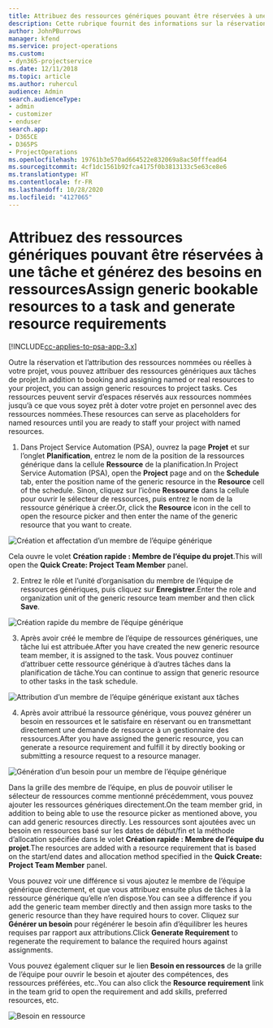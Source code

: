 ```yaml
---
title: Attribuez des ressources génériques pouvant être réservées à une tâche et à une équipe de projet
description: Cette rubrique fournit des informations sur la réservation de ressources génériques dans les tâches et les équipes de projet.
author: JohnPBurrows
manager: kfend
ms.service: project-operations
ms.custom:
- dyn365-projectservice
ms.date: 12/11/2018
ms.topic: article
ms.author: ruhercul
audience: Admin
search.audienceType:
- admin
- customizer
- enduser
search.app:
- D365CE
- D365PS
- ProjectOperations
ms.openlocfilehash: 19761b3e570ad664522e832069a8ac50fffead64
ms.sourcegitcommit: 4cf1dc1561b92fca4175f0b3813133c5e63ce8e6
ms.translationtype: HT
ms.contentlocale: fr-FR
ms.lasthandoff: 10/28/2020
ms.locfileid: "4127065"
---
```

# <a name="assign-generic-bookable-resources-to-a-task-and-generate-resource-requirements"></a><span data-ttu-id="4b837-103">Attribuez des ressources génériques pouvant être réservées à une tâche et générez des besoins en ressources</span><span class="sxs-lookup"><span data-stu-id="4b837-103">Assign generic bookable resources to a task and generate resource requirements</span></span> 

[!INCLUDE[cc-applies-to-psa-app-3.x](../includes/cc-applies-to-psa-app-3x.md)]

<span data-ttu-id="4b837-104">Outre la réservation et l’attribution des ressources nommées ou réelles à votre projet, vous pouvez attribuer des ressources génériques aux tâches de projet.</span><span class="sxs-lookup"><span data-stu-id="4b837-104">In addition to booking and assigning named or real resources to your project, you can assign generic resources to project tasks.</span></span> <span data-ttu-id="4b837-105">Ces ressources peuvent servir d’espaces réservés aux ressources nommées jusqu’à ce que vous soyez prêt à doter votre projet en personnel avec des ressources nommées.</span><span class="sxs-lookup"><span data-stu-id="4b837-105">These resources can serve as placeholders for named resources until you are ready to staff your project with named resources.</span></span> 

1. <span data-ttu-id="4b837-106">Dans Project Service Automation (PSA), ouvrez la page **Projet** et sur l’onglet **Planification**, entrez le nom de la position de la ressources générique dans la cellule **Ressource** de la planification.</span><span class="sxs-lookup"><span data-stu-id="4b837-106">In Project Service Automation (PSA), open the **Project** page and on the **Schedule** tab, enter the position name of the generic resource in the **Resource** cell of the schedule.</span></span> <span data-ttu-id="4b837-107">Sinon, cliquez sur l’icône **Ressource** dans la cellule pour ouvrir le sélecteur de ressources, puis entrez le nom de la ressource générique à créer.</span><span class="sxs-lookup"><span data-stu-id="4b837-107">Or, click the **Resource** icon in the cell to open the resource picker and then enter the name of the generic resource that you want to create.</span></span>

![Création et affectation d’un membre de l’équipe générique](media/RM-how-to-9.png)

<span data-ttu-id="4b837-109">Cela ouvre le volet **Création rapide : Membre de l’équipe du projet**.</span><span class="sxs-lookup"><span data-stu-id="4b837-109">This will open the **Quick Create: Project Team Member** panel.</span></span> 

2. <span data-ttu-id="4b837-110">Entrez le rôle et l’unité d’organisation du membre de l’équipe de ressources génériques, puis cliquez sur **Enregistrer**.</span><span class="sxs-lookup"><span data-stu-id="4b837-110">Enter the role and organization unit of the generic resource team member and then click **Save**.</span></span>

![Création rapide du membre de l’équipe générique](media/RM-how-to-10.png)

3. <span data-ttu-id="4b837-112">Après avoir créé le membre de l’équipe de ressources génériques, une tâche lui est attribuée.</span><span class="sxs-lookup"><span data-stu-id="4b837-112">After you have created the new generic resource team member, it is assigned to the task.</span></span> <span data-ttu-id="4b837-113">Vous pouvez continuer d’attribuer cette ressource générique à d’autres tâches dans la planification de tâche.</span><span class="sxs-lookup"><span data-stu-id="4b837-113">You can continue to assign that generic resource to other tasks in the task schedule.</span></span>

![Attribution d’un membre de l’équipe générique existant aux tâches](media/RM-how-to-11.png)

4. <span data-ttu-id="4b837-115">Après avoir attribué la ressource générique, vous pouvez générer un besoin en ressources et le satisfaire en réservant ou en transmettant directement une demande de ressource à un gestionnaire des ressources.</span><span class="sxs-lookup"><span data-stu-id="4b837-115">After you have assigned the generic resource, you can generate a resource requirement and fulfill it by directly booking or submitting a resource request to a resource manager.</span></span>

![Génération d’un besoin pour un membre de l’équipe générique](media/RM-how-to-12.png)

<span data-ttu-id="4b837-117">Dans la grille des membre de l’équipe, en plus de pouvoir utiliser le sélecteur de ressources comme mentionné précédemment, vous pouvez ajouter les ressources génériques directement.</span><span class="sxs-lookup"><span data-stu-id="4b837-117">On the team member grid, in addition to being able to use the resource picker as mentioned above, you can add generic resources directly.</span></span> <span data-ttu-id="4b837-118">Les ressources sont ajoutées avec un besoin en ressources basé sur les dates de début/fin et la méthode d’allocation spécifiée dans le volet **Création rapide : Membre de l’équipe du projet**.</span><span class="sxs-lookup"><span data-stu-id="4b837-118">The resources are added with a resource requirement that is based on the start/end dates and allocation method specified in the **Quick Create: Project Team Member** panel.</span></span>

<span data-ttu-id="4b837-119">Vous pouvez voir une différence si vous ajoutez le membre de l’équipe générique directement, et que vous attribuez ensuite plus de tâches à la ressource générique qu’elle n’en dispose.</span><span class="sxs-lookup"><span data-stu-id="4b837-119">You can see a difference if you add the generic team member directly and then assign more tasks to the generic resource than they have required hours to cover.</span></span> <span data-ttu-id="4b837-120">Cliquez sur **Générer un besoin** pour régénérer le besoin afin d’équilibrer les heures requises par rapport aux attributions.</span><span class="sxs-lookup"><span data-stu-id="4b837-120">Click **Generate Requirement** to regenerate the requirement to balance the required hours against assignments.</span></span>

<span data-ttu-id="4b837-121">Vous pouvez également cliquer sur le lien **Besoin en ressources** de la grille de l’équipe pour ouvrir le besoin et ajouter des compétences, des ressources préférées, etc..</span><span class="sxs-lookup"><span data-stu-id="4b837-121">You can also click the **Resource requirement** link in the team grid to open the requirement and add skills, preferred resources, etc.</span></span>

![Besoin en ressource](media/RM-how-to-13.png)

